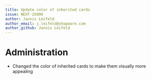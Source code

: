 ```yaml
---
title: Update color of inherited cards
issue: NEXT-25000
author: Jannis Leifeld
author_email: j.leifeld@shopware.com
author_github: Jannis Leifeld
---
```

# Administration
* Changed the color of inherited cards to make them visually more appealing
